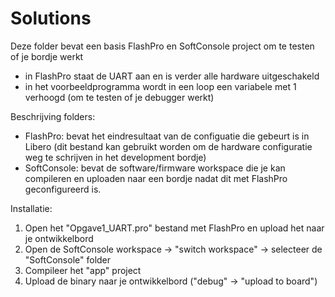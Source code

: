 # Solutions

Deze folder bevat een basis FlashPro en SoftConsole project om te testen of je bordje werkt
 * in FlashPro staat de UART aan en is verder alle hardware uitgeschakeld 
 * in het voorbeeldprogramma wordt in een loop een variabele met 1 verhoogd (om te testen of je debugger werkt)

Beschrijving folders:
 * FlashPro: bevat het eindresultaat van de configuatie die gebeurt is in Libero (dit bestand kan gebruikt worden om de hardware configuratie weg te schrijven in het development bordje)
 * SoftConsole: bevat de software/firmware workspace die je kan compileren en uploaden naar een bordje nadat dit met FlashPro geconfigureerd is. 

Installatie:
 1. Open het "Opgave1_UART.pro" bestand met FlashPro en upload het naar je ontwikkelbord
 2. Open de SoftConsole workspace -> "switch workspace" -> selecteer de "SoftConsole" folder
 3. Compileer het "app" project
 4. Upload de binary naar je ontwikkelbord ("debug" -> "upload to board")
